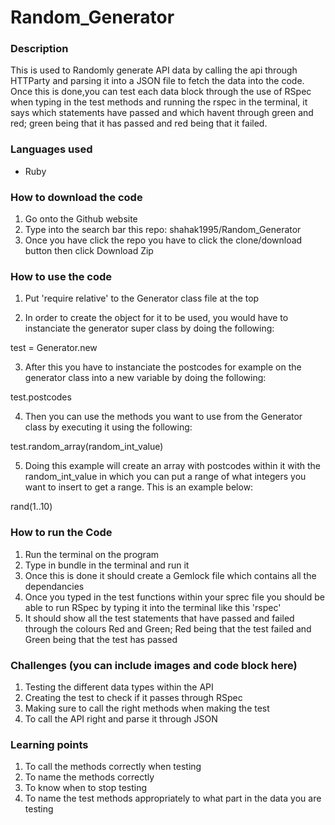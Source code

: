 # Random_Generator
### Description
This is used to Randomly generate API data by calling the api through HTTParty and parsing it into a JSON file to fetch the data into the code. Once this is done,you can test each data block through the use of RSpec when typing in the test methods and running the rspec in the terminal, it says which statements have passed and which havent through green and red; green being that it has passed and red being that it failed.  

### Languages used
* Ruby

### How to download the code
1. Go onto the Github website
2. Type into the search bar this repo: shahak1995/Random_Generator
3. Once you have click the repo you have to click the clone/download button then click Download Zip

### How to use the code
1. Put 'require relative' to the Generator class file at the top

2. In order to create the object for it to be used, you would have to instanciate the generator super class by doing the following:

test = Generator.new

3. After this you have to instanciate the postcodes for example on the generator class into a new variable by doing the following:
 
test.postcodes  

4. Then you can use the methods you want to use from the Generator class by executing it using the following:
 
test.random_array(random_int_value)

5. Doing this example will create an array with postcodes within it with  the random_int_value in which you can put a range of what integers you want to insert to get a range. This is an example below:
 
rand(1..10)

### How to run the Code
1. Run the terminal on the program
2. Type in bundle in the terminal and run it
3. Once this is done it should create a Gemlock file which contains all the dependancies 
4. Once you typed in the test functions within your sprec file you should be able to run RSpec by typing it into the terminal like this 'rspec'
5. It should show all the test statements that have passed and failed through the colours Red and Green; Red being that the test failed and Green being that the test has passed

### Challenges (you can include images and code block here)
1. Testing the different data types within the API
2. Creating the test to check if it passes through RSpec
3. Making sure to call the right methods when making the test
4. To call the API right and parse it through JSON

### Learning points
1. To call the methods correctly when testing 
2. To name the methods correctly
3. To know when to stop testing
4. To name the test methods appropriately to what part in the data you are testing